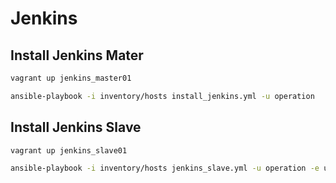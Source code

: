Jenkins
============

Install Jenkins Mater
---------------------

```bash
vagrant up jenkins_master01

ansible-playbook -i inventory/hosts install_jenkins.yml -u operation
```

Install Jenkins Slave
---------------------

```bash
vagrant up jenkins_slave01

ansible-playbook -i inventory/hosts jenkins_slave.yml -u operation -e user_type=slave

```


